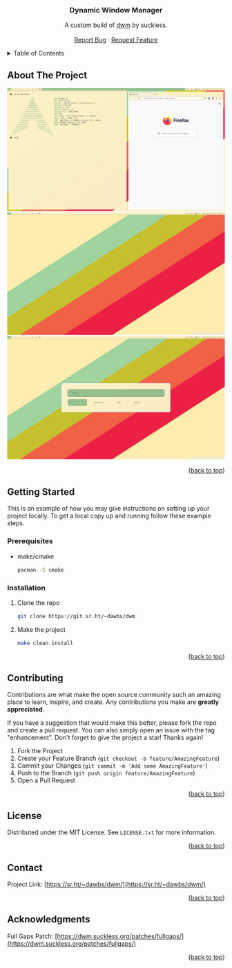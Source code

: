 <br />
<div align="center">

<h3 align="center">Dynamic Window Manager</h3>

  <p align="center">
  A custom build of <a href="https://dwm.suckless.org/">dwm</a> by suckless.
    <br />
    <br />
    <a href="https://todo.sr.ht/~dawbs/dwm">Report Bug</a>
    ·
    <a href="https://todo.sr.ht/~dawbs/dwm">Request Feature</a>
  </p>
</div>

<!-- TABLE OF CONTENTS -->
<details>
  <summary>Table of Contents</summary>
  <ol>
    <li>
      <a href="#about-the-project">About The Project</a>
    </li>
    <li>
      <a href="#getting-started">Getting Started</a>
      <ul>
        <li><a href="#prerequisites">Prerequisites</a></li>
        <li><a href="#installation">Installation</a></li>
      </ul>
    </li>
    <li><a href="#contributing">Contributing</a></li>
    <li><a href="#license">License</a></li>
    <li><a href="#contact">Contact</a></li>
    <li><a href="#acknowledgments">Acknowledgments</a></li>
  </ol>
</details>

<!-- ABOUT THE PROJECT -->
## About The Project

![Dwm][product-screenshot1]
![Background][product-screenshot2]
![Rofi][product-screenshot3]

<p align="right">(<a href="#top">back to top</a>)</p>

<!-- GETTING STARTED -->
## Getting Started

This is an example of how you may give instructions on setting up your project locally.
To get a local copy up and running follow these example steps.

### Prerequisites

* make/cmake
  ```sh
  pacman -S cmake
  ```

### Installation

1. Clone the repo
   ```sh
   git clone https://git.sr.ht/~dawbs/dwm
   ```
2. Make the project
   ```sh
   make clean install
   ```
<p align="right">(<a href="#top">back to top</a>)</p>

<!-- CONTRIBUTING -->
## Contributing

Contributions are what make the open source community such an amazing place to learn, inspire, and create. Any contributions you make are **greatly appreciated**.

If you have a suggestion that would make this better, please fork the repo and create a pull request. You can also simply open an issue with the tag "enhancement".
Don't forget to give the project a star! Thanks again!

1. Fork the Project
2. Create your Feature Branch (`git checkout -b feature/AmazingFeature`)
3. Commit your Changes (`git commit -m 'Add some AmazingFeature'`)
4. Push to the Branch (`git push origin feature/AmazingFeature`)
5. Open a Pull Request

<p align="right">(<a href="#top">back to top</a>)</p>

<!-- LICENSE -->
## License

Distributed under the MIT License. See `LICENSE.txt` for more information.

<p align="right">(<a href="#top">back to top</a>)</p>

<!-- CONTACT -->
## Contact

Project Link: [https://sr.ht/~dawbs/dwm/](https://sr.ht/~dawbs/dwm/)

<p align="right">(<a href="#top">back to top</a>)</p>

<!-- ACKNOWLEDGMENTS -->
## Acknowledgments

Full Gaps Patch: [https://dwm.suckless.org/patches/fullgaps/](https://dwm.suckless.org/patches/fullgaps/)

<p align="right">(<a href="#top">back to top</a>)</p>

[product-screenshot1]: preview/preview_1.png
[product-screenshot2]: preview/preview_2.png
[product-screenshot3]: preview/preview_3.png

